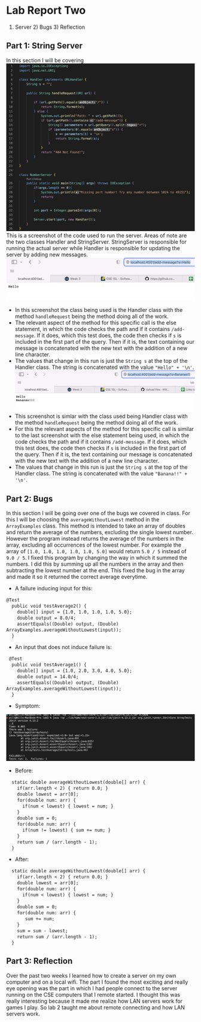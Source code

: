 # Lab Report Two
1) Server 2) Bugs 3) Reflection

## Part 1: String Server
In this section I will be covering 
![String Server Code](StringServerCode.png)
This is a screenshot of the code used to run the server. Areas of note are the two classes Handler and StringServer. StringServer is responsible for running the actual server while Handler is responsible for updating the server by adding new messages.
![Server Running 1](Server1.png)
* In this screenshot the class being used is the Handler class with the method `handleRequest` being the method doing all of the work.
* The relevant aspect of the method for this specific call is the else statement, in which the code checks the path and if it contains `/add-message`. If it does, which this test does, the code then checks if `s` is included in the first part of the query. Then if it is, the text containing our message is concatenated with the new text with the addition of a new line character. 
* The values that change in this run is just the `String s` at the top of the Handler class. The string is concatenated with the value `"Hello" + '\n'`.
![Server Running 2](Serever2.png)
* This screenshot is simlar with the class used being Handler class with the method `handleRequest` being the method doing all of the work.
* For this the relevant aspects of the method for this specific call is similar to the last screenshot with the else statement being used, in which the code checks the path and if it contains `/add-message`. If it does, which this test does, the code then checks if `s` is included in the first part of the query. Then if it is, the text containing our message is concatenated with the new text with the addition of a new line character. 
* The values that change in this run is just the `String s` at the top of the Handler class. The string is concatenated with the value `"Banana!!" + '\n'`.
## Part 2: Bugs
 In this section I will be going over one of the bugs we covered in class. For this I will be choosing the `averageWithoutLowest` method in the `ArrayExamples` class.  This method is intended to take an array of doubles and return the average of the numbers, excluding the single lowest number. However the program instead returns the average of the numbers in the array, excluding all occurrences of the lowest number. For example the array of `[1.0, 1.0, 1.0, 1.0, 1.0, 5.0]` would return `5.0 / 5` instead of `9.0 / 5`. I fixed this program by changing the way in which it summed the numbers. I did this by summing up all the numbers in the array and then subtracting the lowest number at the end. This fixed the bug in the array and made it so it returned the correct average everytime.
 * A failure inducing input for this:
```
@Test
  public void testAverage2() {
    double[] input = {1.0, 1.0, 1.0, 1.0, 5.0};
    double output = 8.0/4;
    assertEquals((Double) output, (Double) ArrayExamples.averageWithoutLowest(input));
  }
```
* An input that does not induce failure is:
```
 @Test
  public void testAverage1() {
    double[] input = {1.0, 2.0, 3.0, 4.0, 5.0};
    double output = 14.0/4;
    assertEquals((Double) output, (Double) ArrayExamples.averageWithoutLowest(input));
  }
```
* Symptom:

![Bug](CodeBug.png)
* Before:
```
  static double averageWithoutLowest(double[] arr) {
    if(arr.length < 2) { return 0.0; }
    double lowest = arr[0];
    for(double num: arr) {
      if(num < lowest) { lowest = num; }
    }
    double sum = 0;
    for(double num: arr) {
      if(num != lowest) { sum += num; }
    }
    return sum / (arr.length - 1);
  }
```
* After:
```
  static double averageWithoutLowest(double[] arr) {
    if(arr.length < 2) { return 0.0; }
    double lowest = arr[0];
    for(double num: arr) {
      if(num < lowest) { lowest = num; }
    }
    double sum = 0;
    for(double num: arr) {
       sum += num; 
    }
    sum = sum - lowest;
    return sum / (arr.length - 1);
  }
```

## Part 3: Reflection
Over the past two weeks I learned how to create a server on my own computer and on a local wifi. The part I found the most exciting and really eye opening was the part in which I had people connect to the server running on the CSE computers that I remote started. I thought this was really interesting because it made me realize how LAN servers work for games I play. So lab 2 taught me about remote connecting and how LAN servers work.
